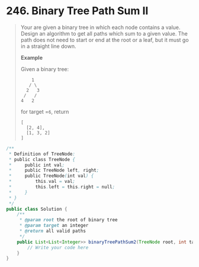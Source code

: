 # 246. Binary Tree Path Sum II

> Your are given a binary tree in which each node contains a value. Design an algorithm to get all paths which sum to a given value. The path does not need to start or end at the root or a leaf, but it must go in a straight line down.
>
> **Example**
>
> Given a binary tree:
>
> ```
>     1
>    / \
>   2   3
>  /   /
> 4   2
>
> ```
>
> for target =`6`, return
>
> ```
> [
>   [2, 4],
>   [1, 3, 2]
> ]
> ```

```java
/**
 * Definition of TreeNode:
 * public class TreeNode {
 *     public int val;
 *     public TreeNode left, right;
 *     public TreeNode(int val) {
 *         this.val = val;
 *         this.left = this.right = null;
 *     }
 * }
 */
public class Solution {
    /**
     * @param root the root of binary tree
     * @param target an integer
     * @return all valid paths
     */
    public List<List<Integer>> binaryTreePathSum2(TreeNode root, int target) {
        // Write your code here
    }
}
```



